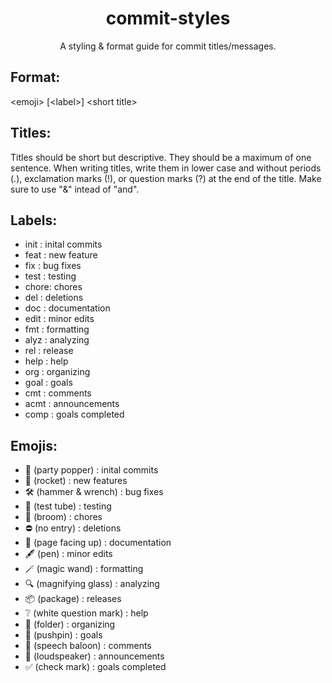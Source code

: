 <div align = 'center'>
    <h1> commit-styles </h1>
    A styling &amp; format guide for commit titles/messages.
</div>

## Format:

\<emoji\> [\<label\>] \<short title\>

## Titles:

Titles should be short but descriptive. They should be a maximum of one sentence. When writing titles, write them in lower case and without periods (.), exclamation marks (!), or question marks (?) at the end of the title. Make sure to use "&" intead of "and". 

## Labels:

- init : inital commits
- feat : new feature
- fix : bug fixes
- test : testing
- chore: chores
- del : deletions
- doc : documentation
- edit : minor edits
- fmt : formatting
- alyz : analyzing
- rel : release
- help : help
- org : organizing
- goal : goals
- cmt : comments
- acmt : announcements
- comp : goals completed

## Emojis:

- 🎉 (party popper) : inital commits
- 🚀 (rocket) : new features
- 🛠️ (hammer & wrench) : bug fixes
- 🧪 (test tube) : testing
- 🧹 (broom) : chores
- ⛔ (no entry) : deletions
- 📄 (page facing up) : documentation
- 🖋️ (pen) : minor edits
- 🪄 (magic wand) : formatting
- 🔍 (magnifying glass) : analyzing
- 📦 (package) : releases
- ❔ (white question mark) : help
- 📁 (folder) : organizing
- 📌 (pushpin) : goals
- 💬 (speech baloon) : comments
- 📢 (loudspeaker) : announcements
- ✅ (check mark) : goals completed 
